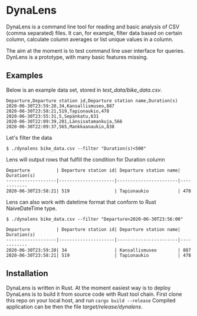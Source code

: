 # DynaLens
DynaLens is a command line tool for reading and basic analysis of CSV (comma separated) files. It can, for example, filter data based on certain column, calculate column averages or list unique values in a column.

The aim at the moment is to test command line user interface for queries. DynLens is a prototype, with many basic features missing.

## Examples
Below is an example data set, stored in _test_data/bike_data.csv_.
```
Departure,Departure station id,Departure station name,Duration(s)
2020-06-30T23:59:20,34,Kansallismuseo,887
2020-06-30T23:58:21,519,Tapionaukio,478
2020-06-30T23:55:31,5,Sepänkatu,631
2020-06-30T22:09:39,201,Länsisatamankuja,566
2020-06-30T22:09:37,565,Mankkaanaukio,838
```

Let's filter the data
```
$ ./dynalens bike_data.csv --filter "Duration(s)<500"
```
Lens will output rows that fulfill the condition for Duration column
```
Departure          | Departure station id| Departure station name| Duration(s)
-------------------|---------------------|-----------------------|------------
2020-06-30T23:58:21| 519                 | Tapionaukio           | 478   

```

Lens can also work with datetime format that conform to Rust NaiveDateTime type. 
```
$ ./dynalens bike_data.csv --filter "Departure>2020-06-30T23:56:00"

Departure          | Departure station id| Departure station name| Duration(s)
-------------------|---------------------|-----------------------|------------
2020-06-30T23:59:20| 34                  | Kansallismuseo        | 887        
2020-06-30T23:58:21| 519                 | Tapionaukio           | 478  
```

## Installation
DynaLens is written in Rust. At the moment easiest way is to deploy DynaLens is to build it from source code with Rust tool chain. First clone this repo on your local host, and run
`cargo build --release`
Compiled application can be then the file _target/release/dynalens_.



